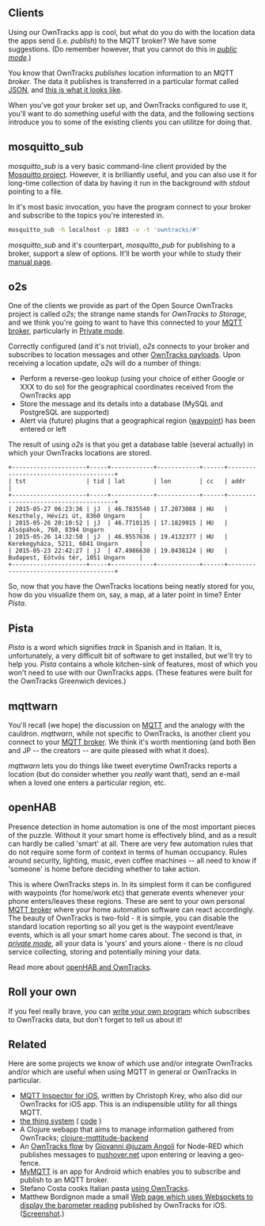 ## Clients

Using our OwnTracks app is cool, but what do you do with the location data the apps send (i.e. _publish_) to the MQTT broker? We have some suggestions. (Do remember however, that you cannot do this in [_public mode_](scenarios.md).)

You know that OwnTracks _publishes_ location information to an MQTT _broker_. The data it publishes is transferred in a particular format called [JSON](http://json.org), and [this is what it looks like](../tech/json.md).

When you've got your broker set up, and OwnTracks configured to use it, you'll want to do something useful with the data, and the following sections introduce you to some of the existing clients you can utilitze for doing that.

## mosquitto_sub

_mosquitto_sub_ is a very basic command-line client provided by the [Mosquitto project](http://mosquitto.org). However, it is brilliantly useful, and you can also use it for long-time collection of data by having it run in the background with _stdout_ pointing to a file.

In it's most basic invocation, you have the program connect to your broker and subscribe to the topics you're interested in.

```bash
mosquitto_sub -h localhost -p 1883 -v -t 'owntracks/#'
```

_mosquitto_sub_ and it's counterpart, _mosquitto_pub_ for publishing to a broker, support a slew of options. It'll be worth your while to study their [manual page](http://mosquitto.org/man/mosquitto_sub-1.html).


## o2s

One of the clients we provide as part of the Open Source OwnTracks project is called _o2s_; the strange name stands for _OwnTracks to Storage_, and we think you're going to want to have this connected to your [MQTT broker](broker.md), particularly in [Private mode](scenarios.md).

Correctly configured (and it's not trivial), _o2s_ connects to your broker and subscribes to location messages and other [OwnTracks payloads](../tech/json.md). Upon receiving a location update, _o2s_ will do a number of things:

* Perform a reverse-geo lookup (using your choice of either Google or XXX to do so) for the geographical coordinates received from the OwnTracks app
* Store the message and its details into a database (MySQL and PostgreSQL are supported)
* Alert via (future) plugins that a geographical region ([waypoint](waypoints.md)) has been entered or left

The result of using _o2s_ is that you get a database table (several actually) in which your OwnTracks locations are stored.

```
+---------------------+-----+------------+------------+------+--------------------------------------+
| tst                 | tid | lat        | lon        | cc   | addr                                 |
+---------------------+-----+------------+------------+------+--------------------------------------+
| 2015-05-27 06:23:36 | jJ  | 46.7835540 | 17.2073088 | HU   | Keszthely, Hévízi út, 8360 Ungarn    |
| 2015-05-26 20:10:52 | jJ  | 46.7710135 | 17.1829915 | HU   | Alsópáhok, 760, 8394 Ungarn          |
| 2015-05-26 14:32:50 | jJ  | 46.9557636 | 19.4132377 | HU   | Kerekegyháza, 5211, 6041 Ungarn      |
| 2015-05-23 22:42:27 | jJ  | 47.4986630 | 19.0438124 | HU   | Budapest, Eötvös tér, 1051 Ungarn    |
+---------------------+-----+------------+------------+------+--------------------------------------+
```

So, now that you have the OwnTracks locations being neatly stored for you, how do you visualize them on, say, a map, at a later point in time? Enter _Pista_.



## Pista

_Pista_ is a word which signifies _track_ in Spanish and in Italian. It is, unfortunately, a very difficult bit of software to get installed, but we'll try to help you. _Pista_ contains a whole kitchen-sink of features, most of which you won't need to use with our OwnTracks apps. (These features were built for the OwnTracks Greenwich devices.)

## mqttwarn

You'll recall (we hope) the discussion on [MQTT](mqtt.md) and the analogy with the cauldron. _mqttwarn_, while not specific to OwnTracks, is another client you connect to your [MQTT broker](broker.md). We think it's worth mentioning (and both Ben and JP -- the creators -- are quite pleased with what it does).

_mqttwarn_ lets you do things like tweet everytime OwnTracks reports a location (but do consider whether you *really* want that), send an e-mail when a loved one enters a particular region, etc.


## openHAB

Presence detection in home automation is one of the most important pieces of the puzzle. Without it your smart home is effectively blind, and as a result can hardly be called 'smart' at all. There are very few automation rules that do not require some form of context in terms of human occupancy. Rules around security, lighting, music, even coffee machines -- all need to know if 'someone' is home before deciding whether to take action. 

This is where OwnTracks steps in. In its simplest form it can be configured with waypoints (for home/work etc) that generate events whenever your phone enters/leaves these regions. These are sent to your own personal [MQTT broker](broker.md) where your home automation software can react accordingly. The beauty of OwnTracks is two-fold - it is simple, you can disable the standard location reporting so all you get is the waypoint event/leave events, which is all your smart home cares about. The second is that, in [_private mode_](scenarios.md), all your data is 'yours' and yours alone - there is no cloud service collecting, storing and potentially mining your data. 

Read more about [openHAB and OwnTracks](https://github.com/openhab/openhab/wiki/Mqttitude-Binding).

## Roll your own

If you feel really brave, you can [write your own program](../tech/program.md) which subscribes to OwnTracks data, but don't forget to tell us about it!

## Related

Here are some projects we know of which use and/or integrate OwnTracks and/or
which are useful when using MQTT in general or OwnTracks in particular.

* [MQTT Inspector for iOS](http://jpmens.net/2013/11/19/mqtt-inspector-for-ios/), written by Christoph Krey, who also did our OwnTracks for iOS app. This is an indispensible utility for all things MQTT.
* [the thing system](http://thethingsystem.com) ( [code](https://github.com/TheThingSystem/steward) )
* A Clojure webapp that aims to manage information gathered from OwnTracks; [clojure-mqttitude-backend](https://github.com/razorinc/clojure-mqttitude-backend)
* An [OwnTracks flow](http://flows.nodered.org/flow/ab31cd939f2e73503fb0) by [Giovanni @juzam Angoli](https://twitter.com/juzam) for Node-RED which publishes messages to [pushover.net](https://pushover.net) upon entering or leaving a geo-fence.
* [MyMQTT](https://play.google.com/store/apps/details?id=at.tripwire.mqtt.client) is an app for Android which enables you to subscribe and publish to an MQTT broker.
* Stefano Costa cooks Italian pasta [using OwnTracks](https://github.com/bluewindthings/butta-la-pasta).
* Matthew Bordignon made a small [Web page which uses Websockets to display the barometer reading](https://github.com/matbor/Owntracks-Barometer) published by OwnTracks for iOS. ([Screenshot](https://twitter.com/OwnTracks/status/623823420053172224).)

